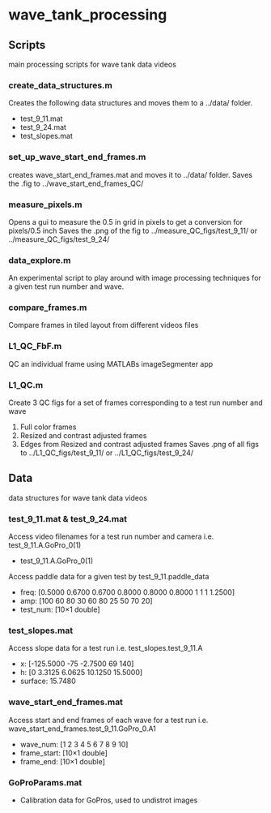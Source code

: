 # wave_tank_processing

## Scripts 
main processing scripts for wave tank data videos 

### create_data_structures.m
Creates the following data structures and moves them to a ../data/ folder. 
* test_9_11.mat
* test_9_24.mat
* test_slopes.mat

### set_up_wave_start_end_frames.m
creates wave_start_end_frames.mat and moves it to ../data/ folder. 
Saves the .fig to ../wave_start_end_frames_QC/

### measure_pixels.m
Opens a gui to measure the 0.5 in grid in pixels to get a conversion for pixels/0.5 inch
Saves the .png of the fig to ../measure_QC_figs/test_9_11/ or ../measure_QC_figs/test_9_24/

### data_explore.m
An experimental script to play around with image processing techniques for a given test run number and wave. 

### compare_frames.m
Compare frames in tiled layout from different videos files 

### L1_QC_FbF.m
QC an individual frame using MATLABs imageSegmenter app 

### L1_QC.m 
Create 3 QC figs for a set of frames corresponding to a test run number and wave
1. Full color frames 
2. Resized and contrast adjusted frames
3. Edges from Resized and contrast adjusted frames 
Saves .png of all figs to ../L1_QC_figs/test_9_11/ or ../L1_QC_figs/test_9_24/

## Data 
data structures for wave tank data videos 
### test_9_11.mat & test_9_24.mat
Access video filenames for a test run number and camera i.e. test_9_11.A.GoPro_0(1)
* test_9_11.A.GoPro_0(1)

Access paddle data for a given test by test_9_11.paddle_data
* freq: [0.5000 0.6700 0.6700 0.8000 0.8000 0.8000 1 1 1 1.2500]
* amp: [100 60 80 30 60 80 25 50 70 20]
* test_num: [10×1 double]

### test_slopes.mat
Access slope data for a test run i.e. test_slopes.test_9_11.A
* x: [-125.5000 -75 -2.7500 69 140]
* h: [0 3.3125 6.0625 10.1250 15.5000]
* surface: 15.7480
### wave_start_end_frames.mat
Access start and end frames of each wave for a test run i.e. wave_start_end_frames.test_9_11.GoPro_0.A1
* wave_num: [1 2 3 4 5 6 7 8 9 10]
* frame_start: [10×1 double]
* frame_end: [10×1 double]
### GoProParams.mat
* Calibration data for GoPros, used to undistrot images 

